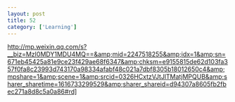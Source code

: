 ```yaml
---
layout: post
title: 52
category: ['Learning']
---
```


http://mp.weixin.qq.com/s?__biz=MzI0MDY1MDU4MQ==&amp;mid=2247518255&amp;idx=1&amp;sn=671eb45425a81e9ce23f429ae68f6347&amp;chksm=e9155815de62d103fa357f0fa8c23993d743170a98334afabf48c021a7dbf8305b18012650c4&amp;mpshare=1&amp;scene=1&amp;srcid=0326HCxtzVJtJlTMatjMPQUB&amp;sharer_sharetime=1616733299529&amp;sharer_shareid=d94307a8605fb2fbec271a8d8c5a0a86#rd]



